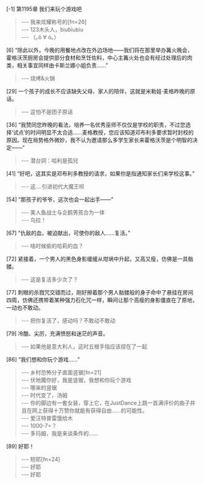 
[-1] 第1195章 我们来玩个游戏吧
>--- 我来炫耀称号的[fn=26]<br>
>--- 123木头人，biubiubiu<br>
>--- （｡ò ∀ ó｡）<br>

[6] “除此以外，今晚的用餐地点改在外边场地——我们将在那里举办篝火晚会，霍格沃茨厨房会提供部分食材和烹饪佐料，中心主篝火处也会有经过处理后的肉类，相关事宜同样由卡斯兰娜小姐负责……”
>--- 烧烤&火锅<br>

[29] 一个孩子的成长不应该缺失父母、家人的陪伴，这就是米勒娃·麦格昨晚的原话。
>--- 这怕不是团子原话<br>

[36] “我赞同您昨晚的看法，培养一名优秀巫师不仅仅是学校的职责，不过您选择‘试点’的时间明显不太合适……麦格教授，您应该知道邓布利多要求暂时封校的原因。现在局势格外微妙，我不认为邀请那么多学生家长来霍格沃茨是个明智的决定——”
>--- 潜台詞：哈利是孤兒<br>

[41] “好吧，这其实是邓布利多教授的请求，如果你是指通知家长们来学校这事。”
>--- 这....引进初代大魔王呗<br>

[54] “那孩子的爷爷，这次也会一起出手——”
>--- 美人鱼战士与企鹅男孩合为一体<br>
>--- 乌拉！<br>

[67] “仇敌的血，被迫献出，可使你的敌人……复活。”
>--- 啥时候偷的哈莉的血？<br>

[72] 紧接着，一个男人的黑色身影缓缓从坩埚中升起，又高又瘦，仿佛是一具骷髅。
>--- 这是复活多少次了？<br>

[77] 刺眼的杀戮咒交错而过，刚好擦着那个男人骷髅般的身子命中了悬挂在房间四周，仿佛还携带着某种强力石化咒一样，瞬间让那个高瘦的身影僵直在了原地，一动也不敢动。
>--- 把你复活了，感动吗？不敢动不敢动<br>

[79] 冷酷、尖厉，充满愤怒和迷茫的声音。
>--- 如果他是意大利人，这时五根手指应该捏在了一起<br>

[86] “我们想和你玩个游戏……”
>--- 乡村恐怖分子直面竖锯[fn=21]<br>
>--- 伏地魔你好，我是竖锯，我想和你玩个游戏<br>
>--- 哪来的竖锯<br>
>--- 时代变了，汤姆<br>
>--- 你的脚边有一套女装，穿上它，在JustDance上跳一首满评价的曲子并且在网上获得十万赞你就能有获得自由……的可能性。<br>
>--- 爱汪特普雷饿给木<br>
>--- 1000-7=？<br>
>--- 多玛姆，我是来谈条件的......<br>

[89] 好耶！
>--- 短耶[fn=24]<br>
>--- 好耶<br>
>--- 好耶<br>
